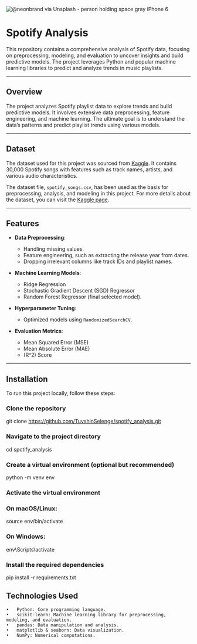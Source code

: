 ![@neonbrand via Unsplash - person holding space gray iPhone 6](https://images.unsplash.com/photo-1495434942214-9b525bba74e9?ixlib=rb-1.2.1&ixid=eyJhcHBfaWQiOjEyMDd9&auto=format&fit=crop&w=1350&q=80)

# Spotify Analysis

This repository contains a comprehensive analysis of Spotify data, focusing on preprocessing, modeling, and evaluation to uncover insights and build predictive models. The project leverages Python and popular machine learning libraries to predict and analyze trends in music playlists.

---

## Overview

The project analyzes Spotify playlist data to explore trends and build predictive models. It involves extensive data preprocessing, feature engineering, and machine learning. The ultimate goal is to understand the data’s patterns and predict playlist trends using various models.

---
## Dataset

The dataset used for this project was sourced from [Kaggle](https://www.kaggle.com/datasets/joebeachcapital/30000-spotify-songs?select=spotify_songs.csv). It contains 30,000 Spotify songs with features such as track names, artists, and various audio characteristics. 

The dataset file, `spotify_songs.csv`, has been used as the basis for preprocessing, analysis, and modeling in this project. For more details about the dataset, you can visit the [Kaggle page](https://www.kaggle.com/datasets/joebeachcapital/30000-spotify-songs?select=spotify_songs.csv).

---

## Features

- **Data Preprocessing**:
  - Handling missing values.
  - Feature engineering, such as extracting the release year from dates.
  - Dropping irrelevant columns like track IDs and playlist names.

- **Machine Learning Models**:
  - Ridge Regression
  - Stochastic Gradient Descent (SGD) Regressor
  - Random Forest Regressor (final selected model).

- **Hyperparameter Tuning**:
  - Optimized models using `RandomizedSearchCV`.

- **Evaluation Metrics**:
  - Mean Squared Error (MSE)
  - Mean Absolute Error (MAE)
  - \(R^2\) Score

---

## Installation

To run this project locally, follow these steps:


### Clone the repository
git clone https://github.com/TuvshinSelenge/spotify_analysis.git

### Navigate to the project directory
cd spotify_analysis

### Create a virtual environment (optional but recommended)
python -m venv env

### Activate the virtual environment
### On macOS/Linux:
source env/bin/activate
### On Windows:
env\Scripts\activate

### Install the required dependencies
pip install -r requirements.txt

## Technologies Used

	•	Python: Core programming language.
	•	scikit-learn: Machine learning library for preprocessing, modeling, and evaluation.
	•	pandas: Data manipulation and analysis.
	•	matplotlib & seaborn: Data visualization.
	•	NumPy: Numerical computations.
